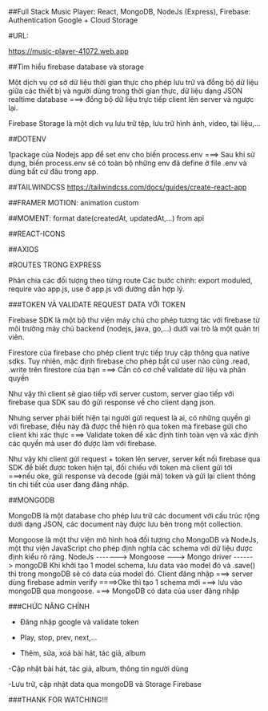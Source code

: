 ##Full Stack Music Player: React, MongoDB, NodeJs (Express), Firebase: Authentication Google + Cloud Storage

#URL: 

https://music-player-41072.web.app

##Tìm hiểu firebase database và storage

Một dịch vụ cơ sở dữ liệu thời gian thực cho phép lưu trữ và đồng bộ dữ liệu giữa các thiết bị và người dùng trong thời gian thực, dữ liệu dạng JSON realtime database ===> đồng bộ dữ liệu trực tiếp client lên server và ngược lại.

Firebase Storage là một dịch vụ lưu trữ tệp, lưu trữ hình ảnh, video, tài liệu,...



##DOTENV

1package của Nodejs app để set env cho biến process.env
===> Sau khi sử dụng, biến process.env sẽ có toàn bộ những env đã define ở file .env và dùng bất cứ đâu trong app.

##TAILWINDCSS
https://tailwindcss.com/docs/guides/create-react-app


##FRAMER MOTION: animation custom

##MOMENT: format date(createdAt, updatedAt,...) from api

##REACT-ICONS

##AXIOS



#ROUTES TRONG EXPRESS

Phân chia các đối tượng theo từng route
Các bước chính: export moduled, require vào app.js, use ở app.js với đường dẫn hợp lý.


###TOKEN VÀ VALIDATE REQUEST DATA VỚI TOKEN

Firebase SDK là một bộ thư viện máy chủ cho phép tương tác với firebase từ môi trường máy chủ backend (nodejs, java, go,...) dưới vai trò là một quản trị viên.

Firestore của firebase cho phép client trực tiếp truy cập thông qua native sdks. Tuy nhiên, mặc định firebase cho phép bất cứ user nào cũng .read, .write trên firestore của bạn ===> Cần có cơ chế validate dữ liệu và phân quyền

Như vậy thì client sẽ giao tiếp với server custom, server giao tiếp với firebase qua SDK sau đó gửi response về cho client dạng json.

Nhưng server phải biết hiện tại người gửi request là ai, có những quyền gì với firebase, điều này đã được thể hiện rõ qua token mà firebase gửi cho client khi xác thực ===> Validate token để xác định tính toàn vẹn và xác định các quyền mà user đó được làm với firebase.

Như vậy khi client gửi request + token lên server, server kết nối firebase qua SDK để biết được token hiện tại, đối chiếu với token mà client gửi tới ===>nếu oke, gửi response và decode (giải mã) token và gửi lại client thông tin chi tiết của user đang đăng nhập.


##MONGODB

MongoDB là một database cho phép lưu trữ các document với cấu trúc rộng dưới dạng JSON, các document này được lưu bên trong một collection.

Mongoose là một thư viện mô hình hoá đối tượng cho MongoDB và NodeJs, một thư viện JavaScript cho phép định nghĩa các schema với dữ liệu được định kiểu rõ ràng.
NodeJs -------> Mongoose ---> Mongo driver ------> mongoDB
Khi khởi tạo 1 model schema, lưu data vào model đó và .save() thì trong mongoDB sẽ có data của model đó. Client đăng nhập ===> server dùng firebase admin verify ====>Oke thì tạo 1 schema mới ===> lưu vào mongoDB qua mongoose.
===> MongoDB có data của user đăng nhập

###CHỨC NĂNG CHÍNH
- Đăng nhập google và validate token

- Play, stop, prev, next,...

- Thêm, sửa, xoá bài hát, tác giả, album

-Cập nhật bài hát, tác giả, album, thông tin người dùng

-Lưu trữ, cập nhật data qua mongoDB và Storage Firebase

###THANK FOR WATCHING!!!



